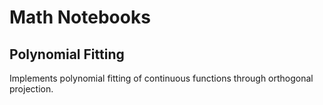 # Math Notebooks

## Polynomial Fitting
Implements polynomial fitting of continuous functions through orthogonal projection.

